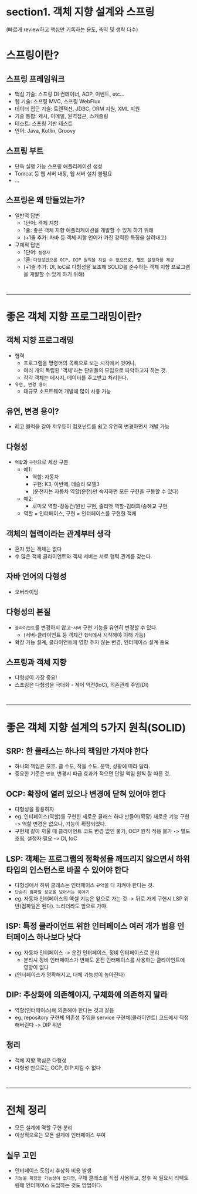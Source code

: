 # section1. 객체 지향 설계와 스프링
(빠르게 review하고 핵심만 기록하는 용도, 축약 및 생략 다수)

# 스프링이란?

## 스프링 프레임워크
* 핵심 기술: 스프링 DI 컨테이너, AOP, 이벤트, etc...
* 웹 기술: 스프링 MVC, 스프링 WebFlux
* 데이터 접근 기술: 트랜잭션, JDBC, ORM 지원, XML 지원
* 기술 통합: 캐시, 이메일, 원격접근, 스케줄링
* 테스트: 스프링 기반 테스트
* 언어: Java, Kotlin, Groovy

## 스프링 부트
* 단독 실행 가능 스프링 애플리케이션 생성
* Tomcat 등 웹 서버 내장, 웹 서버 설치 불필요
* ...

## 스프링은 왜 만들었는가?
* 일반적 답변
  * 1단어: 객체 지향
  * 1줄: 좋은 객체 지향 애플리케이션을 개발할 수 있게 하기 위해
  * (+1줄 추가: 자바 등 객체 지향 언어가 가진 강력한 특징을 살려내고)
* 구체적 답변
  * 1단어: `설정자`
  * 1줄: `다형성만으론 OCP, DIP 원칙을 지킬 수 없으므로, 별도 설정자를 제공`
  * (+1줄 추가: DI, IoC로 다형성을 보조해 SOLID를 준수하는 객체 지향 프로그램을 개발할 수 있게 하기 위해)

<br>

---
# 좋은 객체 지향 프로그래밍이란?

## 객체 지향 프로그래밍
* 협력
  * 프로그램을 명령어의 목록으로 보는 시각에서 벗어나,
  * 여러 개의 독립된 '객체'라는 단위들의 모임으로 파악하고자 하는 것.
  * 각각 객체는 메시지, 데이터를 주고받고 처리한다.
* `유연, 변경 용이`
  * 대규모 소프트웨어 개발에 많이 사용 가능

## 유연, 변경 용이?
* 레고 블럭을 갈아 끼우듯이 컴포넌트를 쉽고 유연히 변경하면서 개발 가능

## 다형성
* `역할`과 `구현`으로 세상 구분
  * 예1:
    * 역할: 자동차
    * 구현: K3, 아반떼, 테슬라 모델3
    * (운전자는 자동차 역할(운전)만 숙지하면 모든 구현을 구동할 수 있다)
  * 예2:
    * 로미오 역할-장동건/원빈 구현, 줄리엣 역할-김태희/송혜교 구현
  * 역할 = 인터페이스, 구현 = 인터페이스를 구현한 객체

## 객체의 협력이라는 관계부터 생각
* 혼자 있는 객체는 없다
* 수 많은 객체 클라이언트와 객체 서버는 서로 협력 관계를 갖는다.

## 자바 언어의 다형성
* 오버라이딩

## 다형성의 본질
* `클라이언트`를 변경하지 않고-`서버` 구현 기능을 유연히 변경할 수 있다.
  * (서버-클라이언트 등 객체간 `협력`에서 시작해야 이해 가능)
* 확장 가능 설계, 클라이언트에 영향 주지 않는 변경, 인터페이스 설계 중요

## 스프링과 객체 지향
* 다형성이 가장 중요!
* 스프링은 다형성을 극대화 - 제어 역전(IoC), 의존관계 주입(DI)

<br>

---
# 좋은 객체 지향 설계의 5가지 원칙(SOLID)
## SRP: 한 클래스는 하나의 책임만 가져야 한다
  * 하나의 책임은 모호. 클 수도, 작을 수도. 문맥, 상황에 따라 달라.
  * 중요한 기준은 `변경`. 변경시 파급 효과가 적으면 단일 책임 원칙 잘 따른 것.
## OCP: 확장에 열려 있으나 변경에 닫혀 있어야 한다
  * 다형성을 활용하자
  * eg. 인터페이스(역할)를 구현한 새로운 클래스 하나 만들어(확장) 새로운 기능 구현 -> 역할 변경은 없으나, 기능이 확장되었다.
  * 구현체 갈아 끼울 때 클라이언트 코드 변경 없인 불가, OCP 원칙 적용 불가 -> 별도 조립, 설정자 필요 -> DI, IoC
## LSP: 객체는 프로그램의 정확성을 깨뜨리지 않으면서 하위 타입의 인스턴스로 바꿀 수 있어야 한다
  * 다형성에서 하위 클래스는 인터페이스 `규약`을 다 지켜야 한다는 것.
  * `단순히 컴파일 성공을 넘어서는 이야기`
  * eg. 자동차 인터페이스의 엑셀 기능은 앞으로 가는 것 -> 뒤로 가게 구현시 LSP 위반(컴파일은 된다). 느리더라도 앞으로 가야.
## ISP: 특정 클라이언트 위한 인터페이스 여러 개가 범용 인터페이스 하나보다 낫다
  * eg. 자동차 인터페이스 -> 운전 인터페이스, 정비 인터페이스로 분리
    * 분리시 정비 인터페이스가 변해도 운전 인터페이스를 사용하는 클라이언트에 영향이 없다
  * (인터페이스가 명확해지고, 대체 가능성이 높아진다)
## DIP: 추상화에 의존해야지, 구체화에 의존하지 말라
  * 역할(인터페이스)에 의존해야 한다는 것과 같음
  * eg. repository 구현체 의존성 주입을 service 구현체(클라이언트) 코드에서 직접 해버린다 -> DIP 위반

## 정리
* 객체 지향 핵심은 다형성
* 다형성 만으로는 OCP, DIP 지킬 수 없다

<br>

---

# 전체 정리
* 모든 설계에 역할 구현 분리
* 이상적으로는 모든 설계에 인터페이스 부여

## 실무 고민
* 인터페이스 도입시 추상화 비용 발생
* `기능을 확장할 가능성이 없다면`, 구체 클래스를 직접 사용하고, 향후 꼭 필요시 리팩토링해 인터페이스 도입하는 것도 방법이다.
